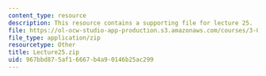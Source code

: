 ```yaml
---
content_type: resource
description: This resource contains a supporting file for lecture 25.
file: https://ol-ocw-studio-app-production.s3.amazonaws.com/courses/3-016-mathematics-for-materials-scientists-and-engineers-fall-2005/967bbd875af16667b4a90146b25ac299_Lecture25.zip
file_type: application/zip
resourcetype: Other
title: Lecture25.zip
uid: 967bbd87-5af1-6667-b4a9-0146b25ac299
---
```

